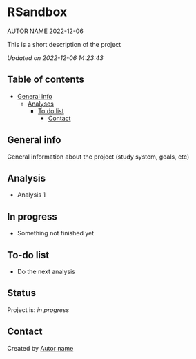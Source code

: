 RSandbox
================
AUTOR NAME
2022-12-06

<!-- Short Description  -->

This is a short description of the project

*Updated on 2022-12-06 14:23:43*

<!-- README.md is generated from README.Rmd. Please edit that file -->

## Table of contents

- [General info](#general-info)
  - [Analyses](#Analyses)
    - [To do list](#to-do-list)
      - [Contact](#contact)

## General info

General information about the project (study system, goals, etc)

## Analysis

- Analysis 1

## In progress

- Something not finished yet

## To-do list

- Do the next analysis

## Status

Project is: *in progress*

## Contact

Created by [Autor name](website_URL)
